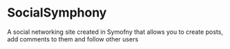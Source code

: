 # SocialSymphony
A social networking site created in Symofny that allows you to create posts, add comments to them and follow other users

